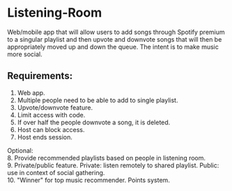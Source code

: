 # Listening-Room
Web/mobile app that will allow users to add songs through Spotify premium to a singular playlist and then upvote and downvote songs that will then be appropriately moved up and down the queue. The intent is to make music more social.

## Requirements:
1. Web app.
2. Multiple people need to be able to add to single playlist.
3. Upvote/downvote feature.
4. Limit access with code.
5. If over half the people downvote a song, it is deleted.
6. Host can block access.
7. Host ends session.

Optional:\
8. Provide recommended playlists based on people in listening room.\
9. Private/public feature. Private: listen remotely to shared playlist. Public: use in context of social gathering.\
10. "Winner" for top music recommender. Points system. 
